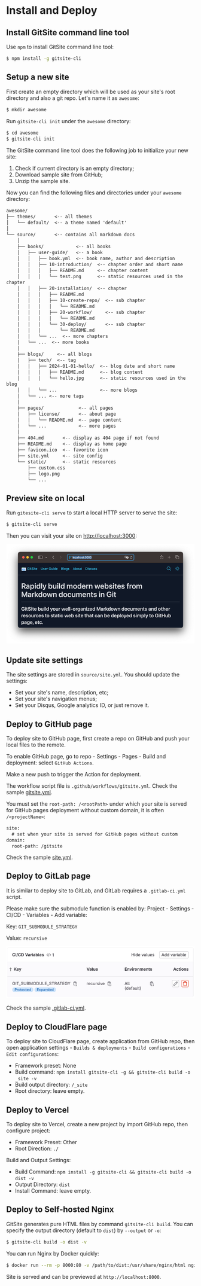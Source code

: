 # Install and Deploy

## Install GitSite command line tool

Use `npm` to install GitSite command line tool:

```bash
$ npm install -g gitsite-cli
```

## Setup a new site

First create an empty directory which will be used as your site's root directory and also a git repo. Let's name it as `awesome`:

```bash
$ mkdir awesome
```

Run `gitsite-cli init` under the `awesome` directory:

```bash
$ cd awesome
$ gitsite-cli init
```

The GitSite command line tool does the following job to initialize your new site:

1. Check if current directory is an empty directory;
2. Download sample site from GitHub;
3. Unzip the sample site.

Now you can find the following files and directories under your `awesome` directory:

```ascii
awesome/
├── themes/       <-- all themes
│   └── default/  <-- a theme named 'default'
│
└── source/       <-- contains all markdown docs
    │
    ├── books/            <-- all books
    │   ├── user-guide/   <-- a book
    │   │   ├── book.yml  <-- book name, author and description
    │   │   ├── 10-introduction/  <-- chapter order and short name
    │   │   │   ├── README.md     <-- chapter content
    │   │   │   └── test.png      <-- static resources used in the chapter
    │   │   ├── 20-installation/  <-- chapter
    │   │   │   ├── README.md
    │   │   │   ├── 10-create-repo/  <-- sub chapter
    │   │   │   │   └── README.md
    │   │   │   ├── 20-workflow/     <-- sub chapter
    │   │   │   │   └── README.md
    │   │   │   └── 30-deploy/       <-- sub chapter
    │   │   │       └── README.md
    │   │   └── ...  <-- more chapters
    │   └── ...  <-- more books
    │
    ├── blogs/     <-- all blogs
    │   ├── tech/  <-- tag
    │   │   ├── 2024-01-01-hello/  <-- blog date and short name
    │   │   │   ├── README.md      <-- blog content
    │   │   │   └── hello.jpg      <-- static resources used in the blog
    │   │   └── ...                <-- more blogs
    │   └── ... <-- more tags
    │
    ├── pages/             <-- all pages
    │   ├── license/       <-- about page
    │   │   └── README.md  <-- page content
    │   └── ...            <-- more pages
    │
    ├── 404.md       <-- display as 404 page if not found
    ├── README.md    <-- display as home page
    ├── favicon.ico  <-- favorite icon
    ├── site.yml     <-- site config
    └── static/      <-- static resources
        ├── custom.css
        ├── logo.png
        └── ...
```

## Preview site on local

Run `gitesite-cli serve` to start a local HTTP server to serve the site:

```bash
$ gitsite-cli serve
```

Then you can visit your site on [http://localhost:3000](http://localhost:3000):

![Home page](home.png)

## Update site settings

The site settings are stored in `source/site.yml`. You should update the settings:

- Set your site's name, description, etc;
- Set your site's navigation menus;
- Set your Disqus, Google analytics ID, or just remove it.

## Deploy to GitHub page

To deploy site to GitHub page, first create a repo on GitHub and push your local files to the remote.

To enable GitHub page, go to repo - Settings - Pages - Build and deployment: select `GitHub Actions`.

Make a new push to trigger the Action for deployment.

The workflow script file is `.github/workflows/gitsite.yml`. Check the sample [gitsite.yml](https://github.com/michaelliao/gitsite/blob/main/.github/workflows/gitsite.yml).

You must set the `root-path: /<rootPath>` under which your site is served for GitHub pages deployment without custom domain, it is often `/<projectName>`:

```
site:
  # set when your site is served for GitHub pages without custom domain:
  root-path: /gitsite
```

Check the sample [site.yml](https://github.com/michaelliao/gitsite/blob/main/source/site.yml).

## Deploy to GitLab page

It is similar to deploy site to GitLab, and GitLab requires a `.gitlab-ci.yml` script.

Please make sure the submodule function is enabled by: Project - Settings - CI/CD - Variables - Add variable:

Key: `GIT_SUBMODULE_STRATEGY`

Value: `recursive`

![Variables](ci-cd-vars.png)

Check the sample [.gitlab-ci.yml](https://gitlab.com/cryptomichael/gitsite/-/blob/main/.gitlab-ci.yml?ref_type=heads).

## Deploy to CloudFlare page

To deploy site to CloudFlare page, create application from GitHub repo, then open application settings - `Builds & deployments` - `Build configurations` - `Edit configurations`:

- Framework preset: None
- Build command: `npm install gitsite-cli -g && gitsite-cli build -o _site -v`
- Build output directory: `/_site`
- Root directory: leave empty.

## Deploy to Vercel

To deploy site to Vercel, create a new project by import GitHub repo, then configure project:

- Framework Preset: Other
- Root Direction: `./`

Build and Output Settings:

- Build Command: `npm install -g gitsite-cli && gitsite-cli build -o dist -v`
- Output Directory: `dist`
- Install Command: leave empty.

## Deploy to Self-hosted Nginx

GitSite generates pure HTML files by command `gitsite-cli build`. You can specify the output directory (default to `dist`) by `--output` or `-o`:

```bash
$ gitsite-cli build -o dist -v
```

You can run Nginx by Docker quickly:

```bash
$ docker run --rm -p 8000:80 -v /path/to/dist:/usr/share/nginx/html nginx:latest
```

Site is served and can be previewed at `http://localhost:8000`.
